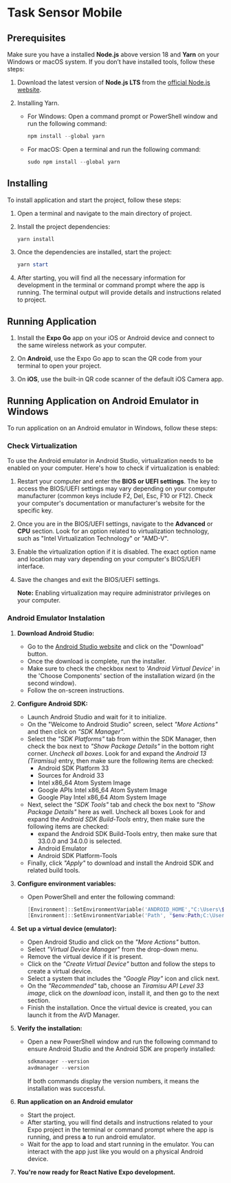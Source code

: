 # Task Sensor Mobile

## Prerequisites

Make sure you have a installed **Node.js** above version 18 and **Yarn** on your Windows or macOS system. If you don’t have installed tools, follow these steps:

1. Download the latest version of **Node.js LTS** from the [official Node.js website](https://nodejs.org).

2. Installing Yarn.

   - For Windows:
     Open a command prompt or PowerShell window and run the following command:

     ```powershell
     npm install --global yarn
     ```

   - For macOS:
     Open a terminal and run the following command:

     ```powershell
     sudo npm install --global yarn
     ```

## Installing

To install application and start the project, follow these steps:

1. Open a terminal and navigate to the main directory of project.

2. Install the project dependencies:

   ```powershell
   yarn install
   ```

3. Once the dependencies are installed, start the project:

   ```powershell
   yarn start
   ```

4. After starting, you will find all the necessary information for development in the terminal or command prompt where the app is running. The terminal output will provide details and instructions related to project.

<!-- TODO: Run app on devices via USB and WiFi -->

## Running Application

1. Install the **Expo Go** app on your iOS or Android device and connect to the same wireless network as your computer.

2. On **Android**, use the Expo Go app to scan the QR code from your terminal to open your project.

3. On **iOS**, use the built-in QR code scanner of the default iOS Camera app.

## Running Application on Android Emulator in Windows

To run application on an Android emulator in Windows, follow these steps:

### Check Virtualization

To use the Android emulator in Android Studio, virtualization needs to be enabled on your computer. Here's how to check if virtualization is enabled:

1. Restart your computer and enter the **BIOS or UEFI settings**. The key to access the BIOS/UEFI settings may vary depending on your computer manufacturer (common keys include F2, Del, Esc, F10 or F12). Check your computer's documentation or manufacturer's website for the specific key.

2. Once you are in the BIOS/UEFI settings, navigate to the **Advanced** or **CPU** section. Look for an option related to virtualization technology, such as "Intel Virtualization Technology" or "AMD-V".

3. Enable the virtualization option if it is disabled. The exact option name and location may vary depending on your computer's BIOS/UEFI interface.

4. Save the changes and exit the BIOS/UEFI settings.

   **Note:** Enabling virtualization may require administrator privileges on your computer.

### Android Emulator Instalation

1. **Download Android Studio:**

   - Go to the [Android Studio website](https://developer.android.com/studio) and click on the "Download" button.
   - Once the download is complete, run the installer.
   - Make sure to check the checkbox next to _'Android Virtual Device'_ in the 'Choose Components' section of the installation wizard (in the second window).
   - Follow the on-screen instructions.

2. **Configure Android SDK:**

   - Launch Android Studio and wait for it to initialize.
   - On the "Welcome to Android Studio" screen, select _"More Actions"_ and then click on _"SDK Manager"_.
   - Select the _"SDK Platforms"_ tab from within the SDK Manager, then check the box next to _"Show Package Details"_ in the bottom right corner. _Uncheck all boxes_. Look for and expand the _Android 13 (Tiramisu)_ entry, then make sure the following items are checked:
     - Android SDK Platform 33
     - Sources for Android 33
     - Intel x86_64 Atom System Image
     - Google APIs Intel x86_64 Atom System Image
     - Google Play Intel x86_64 Atom System Image
   - Next, select the _"SDK Tools"_ tab and check the box next to _"Show Package Details"_ here as well. Uncheck all boxes Look for and expand the _Android SDK Build-Tools_ entry, then make sure the following items are checked:
     - expand the Android SDK Build-Tools entry, then make sure that 33.0.0 and 34.0.0 is selected.
     - Android Emulator
     - Android SDK Platform-Tools
   - Finally, click _"Apply"_ to download and install the Android SDK and related build tools.

3. **Configure environment variables:**

   - Open PowerShell and enter the following command:

     ```powershell
     [Environment]::SetEnvironmentVariable('ANDROID_HOME',"C:\Users\$env:USERNAME\Android\Sdk", 'User')
     [Environment]::SetEnvironmentVariable('Path', "$env:Path;C:\Users\$env:USERNAME\Android\Sdk\platform-tools", 'User')
     ```

4. **Set up a virtual device (emulator):**

   - Open Android Studio and click on the _"More Actions"_ button.
   - Select _"Virtual Device Manager"_ from the drop-down menu.
   - Remove the virtual device if it is present.
   - Click on the _"Create Virtual Device"_ button and follow the steps to create a virtual device.
   - Select a system that includes the _"Google Play"_ icon and click next.
   - On the _"Recommended"_ tab, choose an _Tiramisu API Level 33 image_, click on the _download_ icon, install it, and then go to the next section.
   - Finish the installation. Once the virtual device is created, you can launch it from the AVD Manager.

5. **Verify the installation:**

   - Open a new PowerShell window and run the following command to ensure Android Studio and the Android SDK are properly installed:

     ```powershell
     sdkmanager --version
     avdmanager --version
     ```

     If both commands display the version numbers, it means the installation was successful.

6. **Run application on an Android emulator**

   - Start the project.
   - After starting, you will find details and instructions related to your Expo project in the terminal or command prompt where the app is running, and press **a** to run android emulator.
   - Wait for the app to load and start running in the emulator. You can interact with the app just like you would on a physical Android device.

7. **You're now ready for React Native Expo development.**
